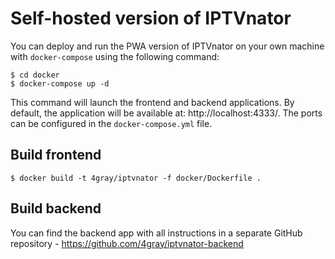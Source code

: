 # Self-hosted version of IPTVnator

You can deploy and run the PWA version of IPTVnator on your own machine with `docker-compose` using the following command:

    $ cd docker
    $ docker-compose up -d

This command will launch the frontend and backend applications. By default, the application will be available at: http://localhost:4333/. The ports can be configured in the `docker-compose.yml` file.

## Build frontend 

    $ docker build -t 4gray/iptvnator -f docker/Dockerfile .

## Build backend

You can find the backend app with all instructions in a separate GitHub repository - https://github.com/4gray/iptvnator-backend